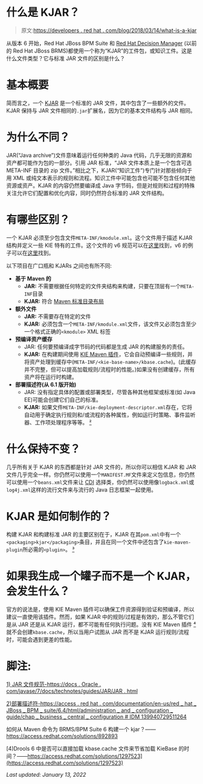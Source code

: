 # 什么是 KJAR？

> 原文:[https://developers . red hat . com/blog/2018/03/14/what-is-a-kjar](https://developers.redhat.com/blog/2018/03/14/what-is-a-kjar)

从版本 6 开始，Red Hat JBoss BPM Suite 和 [Red Hat Decision Manager](https://developers.redhat.com/products/red-hat-decision-manager/overview/) (以前的 Red Hat JBoss BRMS)都使用一个称为“KJAR”的工件包，或知识工件。这是什么文件类型？它与标准 JAR 文件的区别是什么？

# 基本概要

简而言之，一个 [KJAR](https://access.redhat.com/documentation/en-us/red_hat_jboss_bpm_suite/6.4/html/administration_and_configuration_guide/chap_business_central_configuration#sect_deployment_descriptors) 是一个标准的 JAR 文件，其中包含了一些额外的文件。KJAR 保持与 JAR 文件相同的`.jar`扩展名，因为它的基本文件结构与 JAR 相同。

# 为什么不同？

JAR(“Java archive”)文件意味着运行任何种类的 Java 代码，几乎无限的资源和资产都可能作为包的一部分。引用 JAR 标准，“JAR 文件本质上是一个包含可选 META-INF 目录的 zip 文件。”相比之下，KJAR(“知识工件”)专门针对那些倾向于用 XML 或纯文本表示的规则和流程。知识工件中可能包含也可能不包含任何其他资源或资产。KJAR 的内容仍然要编译成 Java 字节码，但是对规则和过程的特殊关注允许它们配置和优化内容，同时仍然符合标准的 JAR 文件结构。

# 有哪些区别？

一个 KJAR 必须至少包含文件`META-INF/kmodule.xml`。这个文件用于描述 KJAR 结构并定义一些 KIE 特有的工件。这个文件的 v6 规范可以在[这里](https://github.com/kiegroup/droolsjbpm-knowledge/blob/6.5.x/kie-api/src/main/resources/org/kie/api/kmodule.xsd)找到，v6 的例子可以在[这里](https://github.com/kiegroup/drools/blob/6.5.x/drools-compiler/src/test/resources/META-INF/kmodule.xml)找到。

以下项目在广口瓶和 KJARs 之间也有所不同:

*   **基于 Maven 的**
    *   **JAR:** 不需要根据任何特定的文件夹结构来构建，只要在顶层有一个`META-INF`目录
    *   **KJAR:** 符合 [Maven 标准目录布局](https://maven.apache.org/guides/introduction/introduction-to-the-standard-directory-layout.html)
*   **额外文件**
    *   **JAR:** 不需要存在特定的文件
    *   **KJAR:** 必须包含一个`META-INF/kmodule.xml`文件，该文件又必须包含至少一个格式正确的`<kmodule>` XML 标签
*   **预编译资产缓存**
    *   JAR: 任何要预编译成字节码的代码都是生成 JAR 的构建服务的责任。
    *   **KJAR:** 在构建期间使用 [KIE Maven 插件](https://mvnrepository.com/artifact/org.kie/kie-maven-plugin)，它会自动预编译一些规则，并将资产处理到缓存中(`META-INF/<kie-base-name>/kbase.cache`)。(此缓存并不完整，但可以提高加载规则/流程时的性能。)如果没有创建缓存，所有资产将在运行时构建。
*   **部署描述符(从 6.1 版开始)**
    *   JAR: 没有指定具体的配置或部署类型，尽管各种其他框架或标准(如 Java EE)可能会创建它们自己的标准。
    *   **KJAR:** 如果文件`META-INF/kie-deployment-descriptor.xml`存在，它将自动用于确定执行规则和/或流程的各种属性，例如运行时策略、事件监听器、工作项处理程序等等。 [²](#fn2)

# 什么保持不变？

几乎所有关于 KJAR 的东西都是针对 JAR 文件的，所以你可以相信 KJAR 和 JAR 文件几乎完全一样。你仍然可以使用一个`MANIFEST.MF`文件来定义包信息，你仍然可以使用一个`beans.xml`文件来让 [CDI](https://github.com/cdi-spec/cdi-spec.org/blob/master/_faq/intro/4-what-is-beans-xml-and-why-do-i-need-it.asciidoc) 选择类，你仍然可以使用像`logback.xml`或`log4j.xml`这样的流行文件来与流行的 Java 日志框架一起使用。

# KJAR 是如何制作的？

构建 KJAR 和构建标准 JAR 的主要区别在于，KJAR 在其`pom.xml`中有一个`<packaging>kjar</packaging>`条目，并且在同一个文件中还包含了`kie-maven-plugin`所必需的`<plugin>`。 [³](#fn3)

# 如果我生成一个罐子而不是一个 KJAR，会发生什么？

官方的说法是，使用 KIE Maven 插件可以确保工件资源得到验证和预编译，所以建议一直使用该插件。然而，如果 KJAR 中的规则/过程是有效的，那么不管它们是从 JAR 还是从 KJAR 运行，都不可能有任何执行问题。没有 KIE Maven 插件 [⁴](#fn4) 就不会创建`kbase.cache`，所以当用户试图从 JAR 而不是 KJAR 运行规则/流程时，可能会遇到更差的性能。

# 脚注:

[1) JAR 文件规范-https://docs . Oracle . com/javase/7/docs/technotes/guides/JAR/JAR . html](https://docs.oracle.com/javase/7/docs/technotes/guides/jar/jar.html)

[2)部署描述符-https://access . red hat . com/documentation/en-us/red _ hat _ JBoss _ BPM _ suite/6.4/html/administration _ and _ configuration _ guide/chap _ business _ central _ configuration # IDM 139940729511264](https://access.redhat.com/documentation/en-us/red_hat_jboss_bpm_suite/6.4/html/administration_and_configuration_guide/chap_business_central_configuration#idm139940729511264)

如何从 Maven 命令为 BRMS/BPM Suite 6 构建一个 kjar？——https://access.redhat.com/solutions/892893

[4)Drools 6 中是否可以直接加载 kbase.cache 文件来节省加载 KieBase 的时间？——https://access.redhat.com/solutions/1297523](https://access.redhat.com/solutions/1297523)

*Last updated: January 13, 2022*